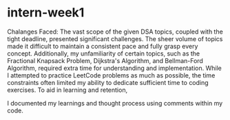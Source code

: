 # intern-week1
Chalanges Faced:
The vast scope of the given DSA topics, coupled with the tight deadline, presented significant challenges. The sheer volume of topics made it difficult to maintain a consistent pace and fully grasp every concept. Additionally, my unfamiliarity of certain topics, such as the Fractional Knapsack Problem, Dijkstra's Algorithm, and Bellman-Ford Algorithm, required extra time for understanding and implementation. While I attempted to practice LeetCode problems as much as possible, the time constraints often limited my ability to dedicate sufficient time to coding exercises. To aid in learning and retention, 

I documented my learnings and thought process using comments within my code.
